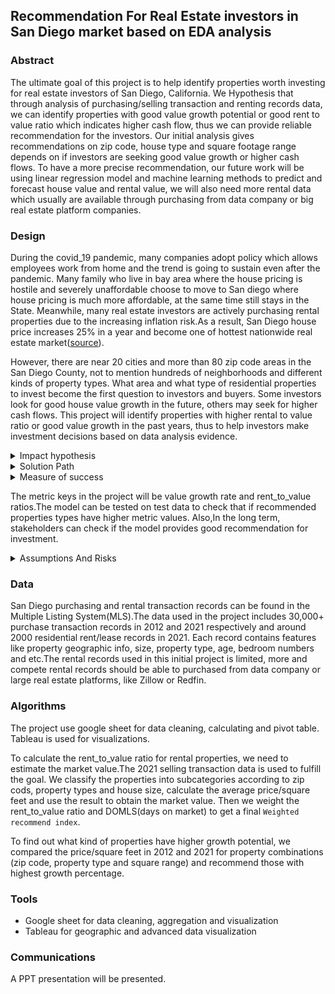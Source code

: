 ## Recommendation For Real Estate investors in San Diego market based on EDA analysis
### Abstract
The ultimate goal of this project is to help identify properties worth investing for real estate investors of San Diego, California. We Hypothesis that through analysis of purchasing/selling transaction and renting records data, we can identify properties with good value growth potential or good rent to value ratio which indicates higher cash flow, thus we can provide reliable recommendation for the investors. Our initial analysis gives recommendations on zip code, house type and square footage range depends on if investors are seeking good value growth or higher cash flows. To have a more precise recommendation, our future work will be using linear regression model and machine learning methods to predict and forecast house value and rental value, we will also need more rental data which usually are available through purchasing from data company or big real estate platform companies.


### Design
During the covid_19 pandemic, many companies adopt policy which allows employees work from home and the trend is going to sustain even after the pandemic. Many family who live in bay area where the house pricing is hostile and severely unaffordable choose to move to San diego where house pricing is much more affordable, at the same time still stays in the State. Meanwhile, many real estate investors are actively purchasing rental properties due to the increasing inflation risk.As a result, San Diego house price increases 25% in a year and become one of hottest nationwide real estate market([source](https://www.sandiegouniontribune.com/business/real-estate/story/2021-07-27/san-diego-home-prices-now-up-25-in-a-year)).

However, there are near 20 cities and more than 80 zip code areas in the San Diego County, not to mention hundreds of neighborhoods and different kinds of property types. What area and what type of residential properties to invest become the first question to investors and buyers. Some investors look for good house value growth in the future, others may seek for higher cash flows. This project will identify properties with higher rental to value ratio or good value growth in the past years, thus to help investors make investment decisions based on data analysis evidence.


<details>
<summary>Impact hypothesis</summary>

We hypothesize that, int the future through EDA and more advanced machine learning model, the project can recognize the properties (combination with zip code, property type, square footage, and etc) with good investment potentials, so that investors can
-  make investment decisions based on solid scientific research result;
-  save time, energy and resource for market researching and make decisions in a timely manner;
- avoid loss due to lack of experience and knowledge about San Diego Real Estate market.

</details>



<details><summary>Solution Path</summary>
The **Technical** solution suggested to use in this project includes:

- Linear regression model to predict house value, so that investors can find properties with better rent_to_value ratio.
- Time series model to forecast future house value, so that investors to find properties with good value growth potentials.
- Clustering Algorithms to help find good substitutes when desired property type is not available on the market.

Other **Non-technical** solutions:
- Seek suggestions from experienced realtors or investors in the San Diego market;
- Utilizing common knowledge about real estate investment.

</details>

<details>
<summary>Measure of success

The metric keys in the project will be value growth rate and rent_to_value ratios.The model can be tested on test data to check that if recommended properties types have higher metric values. Also,In the long term, stakeholders can check if the model provides good recommendation for investment.
</summary>
</details>

<details><summary> Assumptions And Risks</summary>


|  Assumption    |   Risk    |
| :------------- | :------------- |
| To calculate the rent to value ratio, we need to estimate the value of rental property through analyzing/modeling purchasing transaction data. | The accuracies of estimation of rental property value depend on the accuracies of regression and machining learning models. |
| In our initial model, due to limited rental data, we assume location, house type and property size are three biggest elements for deciding property value. In the future work, we should use more features.  |Individual outliers will have big impact on the average rent_to_value ratio for a specific property combination, this should be resolved by complete rental data provided and more complicated features in the future.  |


</details>




### Data
San Diego purchasing and rental transaction records can be found in the Multiple Listing System(MLS).The data used in the project includes 30,000+ purchase transaction records in 2012 and 2021 respectively and around 2000 residential rent/lease records in 2021. Each record contains features like property geographic info, size, property type, age, bedroom numbers and etc.The rental records used in this initial project is limited, more and compete rental records should be able to purchased from data company or large real estate platforms, like Zillow or Redfin.


### Algorithms
The project use google sheet for data cleaning, calculating and pivot table. Tableau is used for visualizations.

To calculate the rent_to_value ratio for rental properties, we need to estimate the market value.The 2021 selling transaction data is used to fulfill the goal. We classify the properties into subcategories according to zip cods, property types and house size, calculate the average price/square feet and use the result to obtain the market value. Then we weight the rent_to_value ratio and DOMLS(days on market) to get a final ```Weighted recommend index```.

To find out what kind of properties have higher growth potential, we compared the price/square feet in 2012 and 2021 for property combinations (zip code, property type and square range) and recommend those with highest growth percentage.




### Tools
- Google sheet for data cleaning, aggregation and visualization
- Tableau for geographic and advanced data visualization

### Communications
A PPT presentation will be presented.
